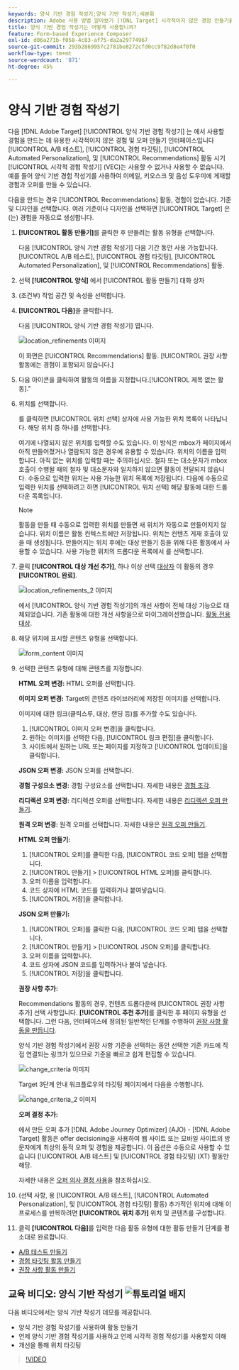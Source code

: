 ```yaml
---
keywords: 양식 기반 경험 작성기;양식 기반 작성기;세분화
description: Adobe 사용 방법 알아보기 [!DNL Target] 시각적이지 않은 경험 만들기를 위한 양식 기반 경험 작성기. VEC를 사용할 수 없거나 실용적이지 않을 때 이 작성기를 사용합니다.
title: 양식 기반 경험 작성기는 어떻게 사용합니까?
feature: Form-based Experience Composer
exl-id: d06a271b-f058-4c83-af75-da2a29774967
source-git-commit: 293b2869957c2781be8272cfd0cc9f82d8e4f0f0
workflow-type: tm+mt
source-wordcount: '871'
ht-degree: 45%

---
```


# 양식 기반 경험 작성기

다음 [!DNL Adobe Target] [!UICONTROL 양식 기반 경험 작성기] 는 에서 사용할 경험을 만드는 데 유용한 시각적이지 않은 경험 및 오퍼 만들기 인터페이스입니다 [!UICONTROL A/B 테스트], [!UICONTROL 경험 타깃팅], [!UICONTROL Automated Personalization], 및 [!UICONTROL Recommendations] 활동 시기 [!UICONTROL 시각적 경험 작성기] (VEC)는 사용할 수 없거나 사용할 수 없습니다. 예를 들어 양식 기반 경험 작성기를 사용하여 이메일, 키오스크 및 음성 도우미에 게재할 경험과 오퍼를 만들 수 있습니다.

다음을 만드는 경우 [!UICONTROL Recommendations] 활동, 경험이 없습니다. 기준 및 디자인을 선택합니다. 여러 기준이나 디자인을 선택하면 [!UICONTROL Target] 은(는) 경험을 자동으로 생성합니다.

1. **[!UICONTROL 활동 만들기]**&#x200B;를 클릭한 후 만들려는 활동 유형을 선택합니다.

   다음 [!UICONTROL 양식 기반 경험 작성기] 다음 기간 동안 사용 가능합니다. [!UICONTROL A/B 테스트], [!UICONTROL 경험 타깃팅], [!UICONTROL Automated Personalization], 및 [!UICONTROL Recommendations] 활동.

1. 선택 **[!UICONTROL 양식]** 에서 [!UICONTROL 활동 만들기] 대화 상자

1. (조건부) 작업 공간 및 속성을 선택합니다.

1. **[!UICONTROL 다음]**&#x200B;을 클릭합니다.

   다음 [!UICONTROL 양식 기반 경험 작성기] 엽니다.

   ![location_refinements 이미지](assets/location_refinements.png)

   이 화면은 [!UICONTROL Recommendations] 활동. [!UICONTROL 권장 사항 활동에는 경험이 포함되지 않습니다.]

1. 다음 아이콘을 클릭하여 활동의 이름을 지정합니다.[!UICONTROL 제목 없는 활동].&quot;
1. 위치를 선택합니다.

   를 클릭하면 [!UICONTROL 위치 선택] 상자에 사용 가능한 위치 목록이 나타납니다. 해당 위치 중 하나를 선택합니다.

   여기에 나열되지 않은 위치를 입력할 수도 있습니다. 이 방식은 mbox가 페이지에서 아직 만들어졌거나 열람되지 않은 경우에 유용할 수 있습니다. 위치의 이름을 입력합니다. 아직 없는 위치를 입력할 때는 주의하십시오. 철자 또는 대소문자가 mbox 호출이 수행될 때의 철자 및 대소문자와 일치하지 않으면 활동이 전달되지 않습니다. 수동으로 입력한 위치는 사용 가능한 위치 목록에 저장됩니다. 다음에 수동으로 입력한 위치를 선택하려고 하면 [!UICONTROL 위치 선택] 해당 활동에 대한 드롭다운 목록입니다.

   >[!NOTE]
   >
   >활동을 만들 때 수동으로 입력한 위치를 만들면 새 위치가 자동으로 만들어지지 않습니다. 위치 이름은 활동 컨텍스트에만 저장됩니다. 위치는 컨텐츠 게재 호출이 있을 때 생성됩니다. 만들어지는 위치 후에는 대상 만들기 등을 위해 다른 활동에서 사용할 수 있습니다. 사용 가능한 위치의 드롭다운 목록에서 를 선택합니다.

1. 클릭 **[!UICONTROL 대상 개선 추가]**, 하나 이상 선택 [대상자](/help/main/c-target/target.md#concept_A782F8481A5041EBA75103CB26376522) 이 활동의 경우 **[!UICONTROL 완료]**.

   ![location_refinements_2 이미지](assets/location_refinements_2.png)

   에서 [!UICONTROL 양식 기반 경험 작성기]의 개선 사항이 전체 대상 기능으로 대체되었습니다. 기존 활동에 대한 개선 사항을으로 마이그레이션했습니다. [활동 전용 대상](/help/main/c-target/creating-activity-only-audience.md#concept_A6BADCF530ED4AE1852E677FEBE68483).

1. 해당 위치에 표시할 콘텐츠 유형을 선택합니다.

   ![form_content 이미지](assets/form_content.png)

1. 선택한 콘텐츠 유형에 대해 콘텐츠를 지정합니다.

   **HTML 오퍼 변경:** HTML 오퍼를 선택합니다.

   **이미지 오퍼 변경:** Target의 콘텐츠 라이브러리에 저장된 이미지를 선택합니다.

   이미지에 대한 링크(클릭스루, 대상, 랜딩 등)를 추가할 수도 있습니다.

   1. [!UICONTROL 이미지 오퍼 변경]을 클릭합니다.
   1. 원하는 이미지를 선택한 다음, [!UICONTROL 링크 편집]을 클릭합니다.
   1. 사이트에서 원하는 URL 또는 페이지를 지정하고 [!UICONTROL 업데이트]을 클릭합니다.

   **JSON 오퍼 변경:** JSON 오퍼를 선택합니다.

   **경험 구성요소 변경:** 경험 구성요소를 선택합니다. 자세한 내용은 [경험 조각](/help/main/c-experiences/c-manage-content/aem-experience-fragments.md).

   **리디렉션 오퍼 변경:** 리디렉션 오퍼를 선택합니다. 자세한 내용은 [리디렉션 오퍼 만들기](/help/main/c-experiences/c-manage-content/offer-redirect.md).

   **원격 오퍼 변경:** 원격 오퍼를 선택합니다. 자세한 내용은 [원격 오퍼 만들기](/help/main/c-experiences/c-manage-content/about-remote-offers.md).

   **HTML 오퍼 만들기:**

   1. [!UICONTROL 오퍼]를 클릭한 다음, [!UICONTROL 코드 오퍼] 탭을 선택합니다.
   1. [!UICONTROL 만들기] > [!UICONTROL HTML 오퍼]를 클릭합니다.
   1. 오퍼 이름을 입력합니다.
   1. 코드 상자에 HTML 코드를 입력하거나 붙여넣습니다.
   1. [!UICONTROL 저장]을 클릭합니다.

   **JSON 오퍼 만들기:**

   1. [!UICONTROL 오퍼]를 클릭한 다음, [!UICONTROL 코드 오퍼] 탭을 선택합니다.
   1. [!UICONTROL 만들기] > [!UICONTROL JSON 오퍼]를 클릭합니다.
   1. 오퍼 이름을 입력합니다.
   1. 코드 상자에 JSON 코드를 입력하거나 붙여 넣습니다.
   1. [!UICONTROL 저장]을 클릭합니다.

   **권장 사항 추가:**

   Recommendations 활동의 경우, 컨텐츠 드롭다운에 [!UICONTROL 권장 사항 추가] 선택 사항입니다. **[!UICONTROL 추천 추가]**&#x200B;를 클릭한 후 페이지 유형을 선택합니다. 그런 다음, 인터페이스에 정의된 일반적인 단계를 수행하여 [권장 사항 활동을 만듭니다](/help/main/c-recommendations/t-create-recs-activity/create-recs-activity.md).

   양식 기반 경험 작성기에서 권장 사항 기준을 선택하는 동안 선택한 기준 카드에 직접 연결되는 링크가 있으므로 기준을 빠르고 쉽게 편집할 수 있습니다.

   ![change_criteria 이미지](assets/change_criteria.png)

   Target 3단계 안내 워크플로우의 타깃팅 페이지에서 다음을 수행합니다.

   ![change_criteria_2 이미지](assets/change_criteria_2.png)

   **오퍼 결정 추가:**

   에서 만든 오퍼 추가 [!DNL Adobe Journey Optimizer] (AJO) - [!DNL Adobe Target] 활동은 offer decisioning을 사용하여 웹 사이트 또는 모바일 사이트의 방문자에게 최상의 동적 오퍼 및 경험을 제공합니다. 이 옵션은 수동으로 사용할 수 있습니다 [!UICONTROL A/B 테스트] 및 [!UICONTROL 경험 타깃팅] (XT) 활동만 해당.

   자세한 내용은 [오퍼 의사 결정 사용](/help/main/c-integrating-target-with-mac/ajo/offer-decision.md)을 참조하십시오.

1. (선택 사항, 용 [!UICONTROL A/B 테스트], [!UICONTROL Automated Personalization], 및 [!UICONTROL 경험 타깃팅] 활동) 추가적인 위치에 대해 이 프로세스를 반복하려면 **[!UICONTROL 위치 추가]** 위치 및 콘텐츠를 구성합니다.
1. 클릭 **[!UICONTROL 다음]**&#x200B;를 입력한 다음 활동 유형에 대한 활동 만들기 단계를 평소대로 완료합니다.

* [A/B 테스트 만들기](/help/main/c-activities/t-test-ab/t-test-create-ab/test-create-ab.md)
* [경험 타깃팅 활동 만들기](/help/main/c-activities/t-experience-target/t-xt-create/xt-create.md#task_D6B3429AC31549E1A70EDF04B3DDC765)
* [권장 사항 활동 만들기](/help/main/c-recommendations/t-create-recs-activity/create-recs-activity.md#task_6874328773C64C44A73F0A130AD3F96F)

## 교육 비디오: 양식 기반 작성기 ![튜토리얼 배지](/help/main/assets/tutorial.png)

다음 비디오에서는 양식 기반 작성기 데모를 제공합니다.

* 양식 기반 경험 작성기를 사용하여 활동 만들기
* 언제 양식 기반 경험 작성기를 사용하고 언제 시각적 경험 작성기를 사용할지 이해
* 개선을 통해 위치 타깃팅

>[!VIDEO](https://video.tv.adobe.com/v/17390)

